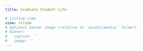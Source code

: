 ```yaml
---
title: Graduate Student Life

# Listing view
view: stream
# Optional banner image (relative to `assets/media/` folder).
# banner:
#   caption: ''
#   image: ''
---
```

